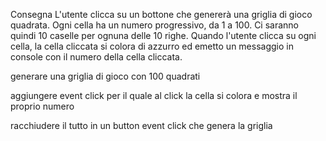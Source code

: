 Consegna
L'utente clicca su un bottone che genererà una griglia di gioco quadrata.
Ogni cella ha un numero progressivo, da 1 a 100. Ci saranno quindi 10 caselle per ognuna delle 10 righe. Quando l'utente clicca su ogni cella, la cella cliccata si colora di azzurro ed emetto un messaggio in console con il numero della cella cliccata.

generare una griglia di gioco con 100 quadrati

aggiungere event click per il quale al click la cella si colora e mostra il proprio numero

racchiudere il tutto in un button event click che genera la griglia